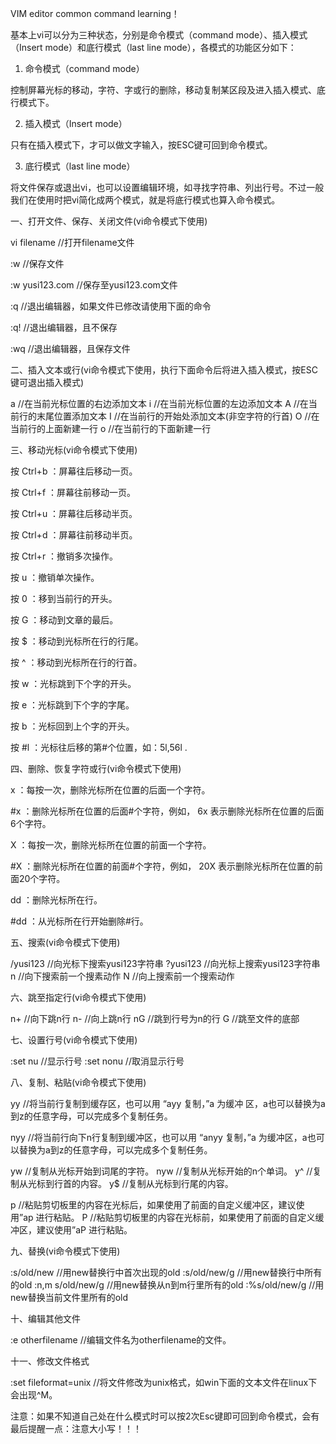 VIM editor common command learning！

基本上vi可以分为三种状态，分别是命令模式（command mode）、插入模式（Insert mode）和底行模式（last line mode），各模式的功能区分如下：

1) 命令模式（command mode）

控制屏幕光标的移动，字符、字或行的删除，移动复制某区段及进入插入模式、底行模式下。

2) 插入模式（Insert mode）

只有在插入模式下，才可以做文字输入，按ESC键可回到命令模式。

3) 底行模式（last line mode）

将文件保存或退出vi，也可以设置编辑环境，如寻找字符串、列出行号。不过一般我们在使用时把vi简化成两个模式，就是将底行模式也算入命令模式。

一、打开文件、保存、关闭文件(vi命令模式下使用)

vi filename     //打开filename文件

:w    	     //保存文件

:w yusi123.com        //保存至yusi123.com文件

:q    	     //退出编辑器，如果文件已修改请使用下面的命令

:q!                 //退出编辑器，且不保存

:wq               //退出编辑器，且保存文件

二、插入文本或行(vi命令模式下使用，执行下面命令后将进入插入模式，按ESC键可退出插入模式)

a      //在当前光标位置的右边添加文本
i       //在当前光标位置的左边添加文本
A     //在当前行的末尾位置添加文本
I      //在当前行的开始处添加文本(非空字符的行首)
O     //在当前行的上面新建一行
o     //在当前行的下面新建一行

三、移动光标(vi命令模式下使用)

按 Ctrl+b ：屏幕往后移动一页。

按 Ctrl+f ：屏幕往前移动一页。

按 Ctrl+u ：屏幕往后移动半页。

按 Ctrl+d ：屏幕往前移动半页。

按 Ctrl+r ：撤销多次操作。

按 u ：撤销单次操作。

按 0 ：移到当前行的开头。

按 G ：移动到文章的最后。

按 $ ：移动到光标所在行的行尾。

按 ^ ：移动到光标所在行的行首。

按 w ：光标跳到下个字的开头。

按 e ：光标跳到下个字的字尾。

按 b ：光标回到上个字的开头。

按 #l ：光标往后移的第#个位置，如：5l,56l .

四、删除、恢复字符或行(vi命令模式下使用)

x ：每按一次，删除光标所在位置的后面一个字符。

#x ：删除光标所在位置的后面#个字符，例如， 6x 表示删除光标所在位置的后面6个字符。

X ：每按一次，删除光标所在位置的前面一个字符。

#X ：删除光标所在位置的前面#个字符，例如， 20X 表示删除光标所在位置的前面20个字符。

dd ：删除光标所在行。

#dd ：从光标所在行开始删除#行。

五、搜索(vi命令模式下使用)

/yusi123     //向光标下搜索yusi123字符串
?yusi123    //向光标上搜索yusi123字符串
n               //向下搜索前一个搜素动作
N              //向上搜索前一个搜索动作

六、跳至指定行(vi命令模式下使用)

n+        //向下跳n行
n-         //向上跳n行
nG        //跳到行号为n的行
G          //跳至文件的底部

七、设置行号(vi命令模式下使用)

:set  nu       //显示行号
:set nonu    //取消显示行号

八、复制、粘贴(vi命令模式下使用)

yy    //将当前行复制到缓存区，也可以用 “ayy 复制，”a 为缓冲 区，a也可以替换为a到z的任意字母，可以完成多个复制任务。

nyy   //将当前行向下n行复制到缓冲区，也可以用 “anyy 复制，”a 为缓冲区，a也可以替换为a到z的任意字母，可以完成多个复制任务。

yw    //复制从光标开始到词尾的字符。
nyw  //复制从光标开始的n个单词。
y^    //复制从光标到行首的内容。
y$     //复制从光标到行尾的内容。

p     //粘贴剪切板里的内容在光标后，如果使用了前面的自定义缓冲区，建议使用”ap 进行粘贴。
P     //粘贴剪切板里的内容在光标前，如果使用了前面的自定义缓冲区，建议使用”aP 进行粘贴。

九、替换(vi命令模式下使用)

:s/old/new      	//用new替换行中首次出现的old
:s/old/new/g         	//用new替换行中所有的old
:n,m s/old/new/g     //用new替换从n到m行里所有的old
:%s/old/new/g     	//用new替换当前文件里所有的old

十、编辑其他文件

:e otherfilename    //编辑文件名为otherfilename的文件。

十一、修改文件格式

:set fileformat=unix   //将文件修改为unix格式，如win下面的文本文件在linux下会出现^M。

注意：如果不知道自己处在什么模式时可以按2次Esc键即可回到命令模式，会有最后提醒一点：注意大小写！！！
